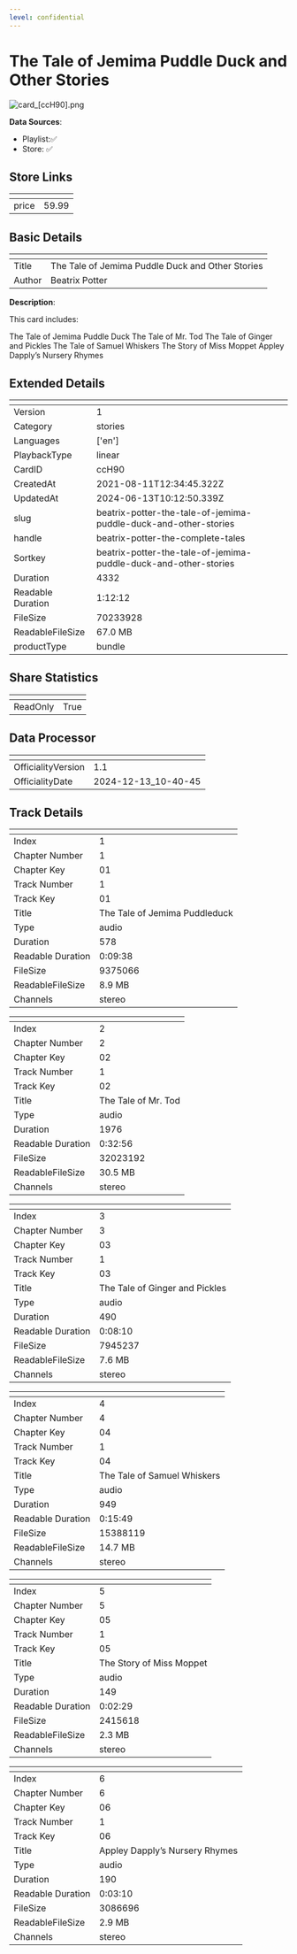 ```yaml
---
level: confidential
---
```

# The Tale of Jemima Puddle Duck and Other Stories

![card_[ccH90].png](../../img/cards/card_[ccH90].png)

**Data Sources**: 

- Playlist:✅
- Store: ✅


## Store Links

| <!-- --> | <!-- --> |
| - | - |
| price | 59.99 |


## Basic Details

| <!-- --> | <!-- --> |
| - | - |
| Title | The Tale of Jemima Puddle Duck and Other Stories |
| Author | Beatrix Potter |

**Description**:

This card includes: 

The Tale of Jemima Puddle Duck 
The Tale of Mr. Tod 
The Tale of Ginger and Pickles 
The Tale of Samuel Whiskers 
The Story of Miss Moppet
Appley Dapply’s Nursery Rhymes


## Extended Details

| <!-- --> | <!-- --> |
| - | - |
| Version | 1 |
| Category | stories |
| Languages | ['en'] |
| PlaybackType | linear |
| CardID | ccH90 |
| CreatedAt | 2021-08-11T12:34:45.322Z |
| UpdatedAt | 2024-06-13T10:12:50.339Z |
| slug | beatrix-potter-the-tale-of-jemima-puddle-duck-and-other-stories |
| handle | beatrix-potter-the-complete-tales |
| Sortkey | beatrix-potter-the-tale-of-jemima-puddle-duck-and-other-stories |
| Duration | 4332 |
| Readable Duration | 1:12:12 |
| FileSize | 70233928 |
| ReadableFileSize | 67.0 MB |
| productType | bundle |


## Share Statistics

| <!-- --> | <!-- --> |
| - | - |
| ReadOnly | True |


## Data Processor

| <!-- --> | <!-- --> |
| - | - |
| OfficialityVersion | 1.1
| OfficialityDate | 2024-12-13_10-40-45


## Track Details

| <!-- --> | <!-- --> |
| - | - |
| Index | 1 |
| Chapter Number | 1 |
| Chapter Key | 01 |
| Track Number | 1 |
| Track Key | 01 |
| Title | The Tale of Jemima Puddleduck |
| Type | audio |
| Duration | 578 |
| Readable Duration | 0:09:38 |
| FileSize | 9375066 |
| ReadableFileSize | 8.9 MB |
| Channels | stereo |

| <!-- --> | <!-- --> |
| - | - |
| Index | 2 |
| Chapter Number | 2 |
| Chapter Key | 02 |
| Track Number | 1 |
| Track Key | 02 |
| Title | The Tale of Mr. Tod  |
| Type | audio |
| Duration | 1976 |
| Readable Duration | 0:32:56 |
| FileSize | 32023192 |
| ReadableFileSize | 30.5 MB |
| Channels | stereo |

| <!-- --> | <!-- --> |
| - | - |
| Index | 3 |
| Chapter Number | 3 |
| Chapter Key | 03 |
| Track Number | 1 |
| Track Key | 03 |
| Title | The Tale of Ginger and Pickles |
| Type | audio |
| Duration | 490 |
| Readable Duration | 0:08:10 |
| FileSize | 7945237 |
| ReadableFileSize | 7.6 MB |
| Channels | stereo |

| <!-- --> | <!-- --> |
| - | - |
| Index | 4 |
| Chapter Number | 4 |
| Chapter Key | 04 |
| Track Number | 1 |
| Track Key | 04 |
| Title | The Tale of Samuel Whiskers |
| Type | audio |
| Duration | 949 |
| Readable Duration | 0:15:49 |
| FileSize | 15388119 |
| ReadableFileSize | 14.7 MB |
| Channels | stereo |

| <!-- --> | <!-- --> |
| - | - |
| Index | 5 |
| Chapter Number | 5 |
| Chapter Key | 05 |
| Track Number | 1 |
| Track Key | 05 |
| Title | The Story of Miss Moppet |
| Type | audio |
| Duration | 149 |
| Readable Duration | 0:02:29 |
| FileSize | 2415618 |
| ReadableFileSize | 2.3 MB |
| Channels | stereo |

| <!-- --> | <!-- --> |
| - | - |
| Index | 6 |
| Chapter Number | 6 |
| Chapter Key | 06 |
| Track Number | 1 |
| Track Key | 06 |
| Title | Appley Dapply’s Nursery Rhymes |
| Type | audio |
| Duration | 190 |
| Readable Duration | 0:03:10 |
| FileSize | 3086696 |
| ReadableFileSize | 2.9 MB |
| Channels | stereo |

